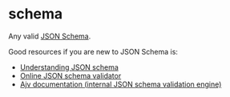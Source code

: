 # schema

Any valid [JSON Schema](http://json-schema.org).

Good resources if you are new to JSON Schema is:

* [Understanding JSON schema](https://spacetelescope.github.io/understanding-json-schema/)
* [Online JSON schema validator](http://jsonschemavalidator.net)
* [Ajv documentation (internal JSON schema validation engine)](https://epoberezkin.github.io/ajv/)
